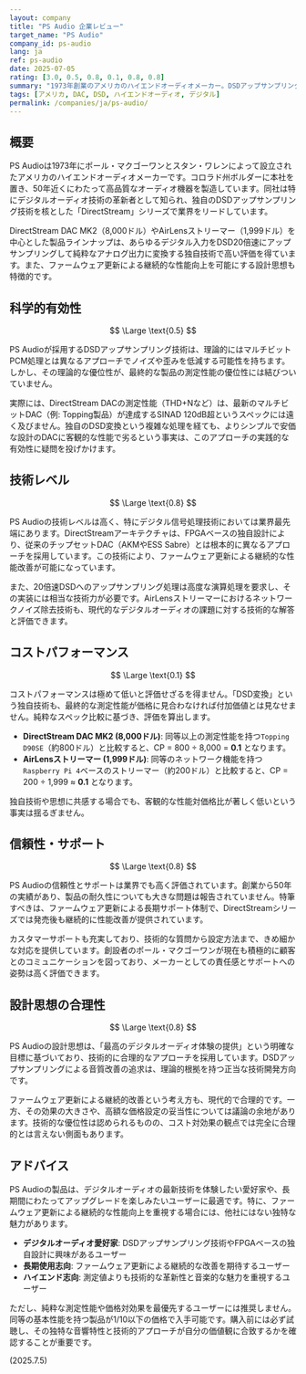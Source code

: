 ```yaml
---
layout: company
title: "PS Audio 企業レビュー"
target_name: "PS Audio"
company_id: ps-audio
lang: ja
ref: ps-audio
date: 2025-07-05
rating: [3.0, 0.5, 0.8, 0.1, 0.8, 0.8]
summary: "1973年創業のアメリカのハイエンドオーディオメーカー。DSDアップサンプリング技術を核としたDirectStreamシリーズで名を馳せ、特にDAC分野では業界をリードする存在です。ファームウェア更新による長期サポートと技術的な革新性は評価されますが、価格は高額で、同等性能の製品が安価に入手可能な場合があります。デジタルオーディオの最新技術を追求するユーザーには魅力的な選択肢です。"
tags: [アメリカ, DAC, DSD, ハイエンドオーディオ, デジタル]
permalink: /companies/ja/ps-audio/
---
```


## 概要

PS Audioは1973年にポール・マクゴーワンとスタン・ワレンによって設立されたアメリカのハイエンドオーディオメーカーです。コロラド州ボルダーに本社を置き、50年近くにわたって高品質なオーディオ機器を製造しています。同社は特にデジタルオーディオ技術の革新者として知られ、独自のDSDアップサンプリング技術を核とした「DirectStream」シリーズで業界をリードしています。

DirectStream DAC MK2（8,000ドル）やAirLensストリーマー（1,999ドル）を中心とした製品ラインナップは、あらゆるデジタル入力をDSD20倍速にアップサンプリングして純粋なアナログ出力に変換する独自技術で高い評価を得ています。また、ファームウェア更新による継続的な性能向上を可能にする設計思想も特徴的です。

## 科学的有効性

$$ \Large \text{0.5} $$

PS Audioが採用するDSDアップサンプリング技術は、理論的にはマルチビットPCM処理とは異なるアプローチでノイズや歪みを低減する可能性を持ちます。しかし、その理論的な優位性が、最終的な製品の測定性能の優位性には結びついていません。

実際には、DirectStream DACの測定性能（THD+Nなど）は、最新のマルチビットDAC（例: Topping製品）が達成するSINAD 120dB超というスペックには遠く及びません。独自のDSD変換という複雑な処理を経ても、よりシンプルで安価な設計のDACに客観的な性能で劣るという事実は、このアプローチの実践的な有効性に疑問を投げかけます。

## 技術レベル

$$ \Large \text{0.8} $$

PS Audioの技術レベルは高く、特にデジタル信号処理技術においては業界最先端にあります。DirectStreamアーキテクチャは、FPGAベースの独自設計により、従来のチップセットDAC（AKMやESS Sabre）とは根本的に異なるアプローチを採用しています。この技術により、ファームウェア更新による継続的な性能改善が可能になっています。

また、20倍速DSDへのアップサンプリング処理は高度な演算処理を要求し、その実装には相当な技術力が必要です。AirLensストリーマーにおけるネットワークノイズ除去技術も、現代的なデジタルオーディオの課題に対する技術的な解答と評価できます。

## コストパフォーマンス

$$ \Large \text{0.1} $$

コストパフォーマンスは極めて低いと評価せざるを得ません。「DSD変換」という独自技術も、最終的な測定性能が価格に見合わなければ付加価値とは見なせません。純粋なスペック比較に基づき、評価を算出します。

- **DirectStream DAC MK2 (8,000ドル)**: 同等以上の測定性能を持つ`Topping D90SE`（約800ドル）と比較すると、CP = 800 ÷ 8,000 = **0.1** となります。
- **AirLensストリーマー (1,999ドル)**: 同等のネットワーク機能を持つ`Raspberry Pi 4`ベースのストリーマー（約200ドル）と比較すると、CP = 200 ÷ 1,999 ≈ **0.1** となります。

独自技術や思想に共感する場合でも、客観的な性能対価格比が著しく低いという事実は揺るぎません。

## 信頼性・サポート

$$ \Large \text{0.8} $$

PS Audioの信頼性とサポートは業界でも高く評価されています。創業から50年の実績があり、製品の耐久性についても大きな問題は報告されていません。特筆すべきは、ファームウェア更新による長期サポート体制で、DirectStreamシリーズでは発売後も継続的に性能改善が提供されています。

カスタマーサポートも充実しており、技術的な質問から設定方法まで、きめ細かな対応を提供しています。創設者のポール・マクゴーワンが現在も積極的に顧客とのコミュニケーションを図っており、メーカーとしての責任感とサポートへの姿勢は高く評価できます。

## 設計思想の合理性

$$ \Large \text{0.8} $$

PS Audioの設計思想は、「最高のデジタルオーディオ体験の提供」という明確な目標に基づいており、技術的に合理的なアプローチを採用しています。DSDアップサンプリングによる音質改善の追求は、理論的根拠を持つ正当な技術開発方向です。

ファームウェア更新による継続的改善という考え方も、現代的で合理的です。一方、その効果の大きさや、高額な価格設定の妥当性については議論の余地があります。技術的な優位性は認められるものの、コスト対効果の観点では完全に合理的とは言えない側面もあります。

## アドバイス

PS Audioの製品は、デジタルオーディオの最新技術を体験したい愛好家や、長期間にわたってアップグレードを楽しみたいユーザーに最適です。特に、ファームウェア更新による継続的な性能向上を重視する場合には、他社にはない独特な魅力があります。

- **デジタルオーディオ愛好家**: DSDアップサンプリング技術やFPGAベースの独自設計に興味があるユーザー
- **長期使用志向**: ファームウェア更新による継続的な改善を期待するユーザー
- **ハイエンド志向**: 測定値よりも技術的な革新性と音楽的な魅力を重視するユーザー

ただし、純粋な測定性能や価格対効果を最優先するユーザーには推奨しません。同等の基本性能を持つ製品が1/10以下の価格で入手可能です。購入前には必ず試聴し、その独特な音響特性と技術的アプローチが自分の価値観に合致するかを確認することが重要です。

(2025.7.5)

